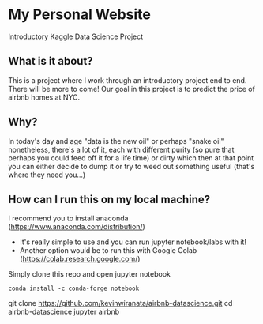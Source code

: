 # My Personal Website

Introductory Kaggle Data  Science Project

## What is it about?
This is a project where I work through an introductory project end to end. There will be more to come! 
Our goal in this project is to predict the price of airbnb homes at NYC.

## Why?
In today's day and age "data is the new oil" or perhaps "snake oil" nonetheless, there's a lot of it, each with different purity (so pure that perhaps you could feed off it for a life time) or dirty which then at that point you can either decide to dump it or try to weed out something useful (that's where they need you...)

## How can I run this on my local machine? 
I recommend you to install anaconda (https://www.anaconda.com/distribution/)
- It's really simple to  use and you can run jupyter notebook/labs with it!
- Another option would be to run this with Google Colab (https://colab.research.google.com/)

Simply clone this repo and open jupyter notebook 
``` 
conda install -c conda-forge notebook
``` 
git clone https://github.com/kevinwiranata/airbnb-datascience.git
cd airbnb-datascience
jupyter airbnb
```